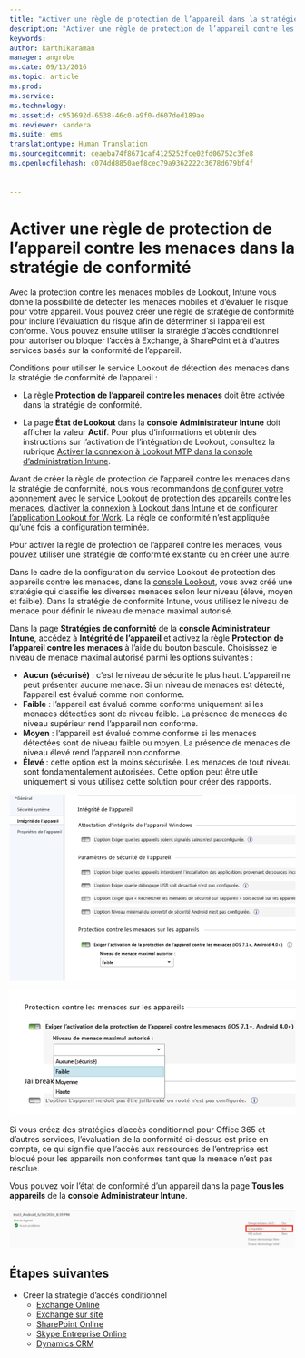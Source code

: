 ```yaml
---
title: "Activer une règle de protection de l’appareil dans la stratégie de conformité | Microsoft Intune"
description: "Activer une règle de protection de l’appareil contre les menaces mobiles dans la stratégie de conformité."
keywords: 
author: karthikaraman
manager: angrobe
ms.date: 09/13/2016
ms.topic: article
ms.prod: 
ms.service: 
ms.technology: 
ms.assetid: c951692d-6538-46c0-a9f0-d607ded189ae
ms.reviewer: sandera
ms.suite: ems
translationtype: Human Translation
ms.sourcegitcommit: ceaeba74f8671caf4125252fce02fd06752c3fe8
ms.openlocfilehash: c074dd8850aef8cec79a9362222c3678d679bf4f


---
```


# Activer une règle de protection de l’appareil contre les menaces dans la stratégie de conformité
Avec la protection contre les menaces mobiles de Lookout, Intune vous donne la possibilité de détecter les menaces mobiles et d’évaluer le risque pour votre appareil. Vous pouvez créer une règle de stratégie de conformité pour inclure l’évaluation du risque afin de déterminer si l’appareil est conforme. Vous pouvez ensuite utiliser la stratégie d’accès conditionnel pour autoriser ou bloquer l’accès à Exchange, à SharePoint et à d’autres services basés sur la conformité de l’appareil.

Conditions pour utiliser le service Lookout de détection des menaces dans la stratégie de conformité de l’appareil :

* La règle **Protection de l’appareil contre les menaces** doit être activée dans la stratégie de conformité.

* La page **État de Lookout** dans la **console Administrateur Intune** doit afficher la valeur **Actif**. Pour plus d’informations et obtenir des instructions sur l’activation de l’intégration de Lookout, consultez la rubrique [Activer la connexion à Lookout MTP dans la console d’administration Intune](enable-lookout-mtp-connection-in-intune.md).


Avant de créer la règle de protection de l’appareil contre les menaces dans la stratégie de conformité, nous vous recommandons [de configurer votre abonnement avec le service Lookout de protection des appareils contre les menaces](set-up-your-subscription-with-lookout-mtp.md), [d’activer la connexion à Lookout dans Intune](enable-lookout-mtp-connection-in-intune.md) et [de configurer l’application Lookout for Work](configure-and-deploy-lookout-for-work-apps.md). La règle de conformité n’est appliquée qu’une fois la configuration terminée.

Pour activer la règle de protection de l’appareil contre les menaces, vous pouvez utiliser une stratégie de conformité existante ou en créer une autre.

Dans le cadre de la configuration du service Lookout de protection des appareils contre les menaces, dans la [console Lookout](https://aad.lookout.com), vous avez créé une stratégie qui classifie les diverses menaces selon leur niveau (élevé, moyen et faible). Dans la stratégie de conformité Intune, vous utilisez le niveau de menace pour définir le niveau de menace maximal autorisé.

Dans la page **Stratégies de conformité** de la **console Administrateur Intune**, accédez à **Intégrité de l’appareil** et activez la règle **Protection de l’appareil contre les menaces** à l’aide du bouton bascule. Choisissez le niveau de menace maximal autorisé parmi les options suivantes :
* **Aucun (sécurisé)** : c’est le niveau de sécurité le plus haut.  L’appareil ne peut présenter aucune menace.  Si un niveau de menaces est détecté, l’appareil est évalué comme non conforme.  
* **Faible** : l’appareil est évalué comme conforme uniquement si les menaces détectées sont de niveau faible. La présence de menaces de niveau supérieur rend l’appareil non conforme.
* **Moyen** : l’appareil est évalué comme conforme si les menaces détectées sont de niveau faible ou moyen. La présence de menaces de niveau élevé rend l’appareil non conforme.
* **Élevé** : cette option est la moins sécurisée. Les menaces de tout niveau sont fondamentalement autorisées. Cette option peut être utile uniquement si vous utilisez cette solution pour créer des rapports.

![capture d’écran montrant la configuration de la règle de protection de l’appareil contre les menaces ](../media/mtp/mtp-compliance-policy-rule.png)

![capture d’écran montrant l’option de niveau de menace pour configurer la règle de protection de l’appareil contre les menaces](../media/mtp/mtp-compliance-policy-setting.png)

Si vous créez des stratégies d’accès conditionnel pour Office 365 et d’autres services, l’évaluation de la conformité ci-dessus est prise en compte, ce qui signifie que l’accès aux ressources de l’entreprise est bloqué pour les appareils non conformes tant que la menace n’est pas résolue.

Vous pouvez voir l’état de conformité d’un appareil dans la page **Tous les appareils** de la **console Administrateur Intune**.

![capture d’écran de la page Appareils dans la console Administrateur Intune montrant l’état de conformité d’un appareil](../media/mtp/mtp-device-status-intune-console.png)

## Étapes suivantes
* Créer la stratégie d’accès conditionnel
  * [Exchange Online](restrict-access-to-exchange-online-with-microsoft-intune.md)
  * [Exchange sur site](restrict-access-to-exchange-onpremises-with-microsoft-intune.md)
  * [SharePoint Online](restrict-access-to-sharepoint-online-with-microsoft-intune.md)
  * [Skype Entreprise Online](restrict-access-to-skype-for-business-online-with-microsoft-intune,md)
  * [Dynamics CRM](restrict-access-to-dynamics-crm-online-with-microsoft-intune.md)



<!--HONumber=Sep16_HO4-->


